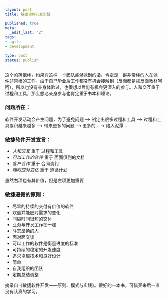 ```yaml
---
layout: post
title: 敏捷软件开发实践

published: true
meta:
  _edit_last: "2"
tags:
- agile
- development

type: post
status: publish
---
```

这个的确很棒，如果有这样一个团队能够做到的话，肯定是一群非常棒的人在做一件非常棒的工作。由于自己毕业后工作都没有机会接触到（反而都是些反面教材呵呵），所以也没有亲身体验过，也很想以后能有机会更深入的参与。人和交互重于过程和工具，那么想必亲身参与也肯定重于书本和理论。

<!--more-->

### 问题所在：

软件开发活动会产生问题，为了避免问题 --> 制定出很多过程和工具 --> 过程和工具累积越来越多 --> 带来更多的问题 --> 更多的... -> 陷入泥潭...

### 敏捷软件开发宣言：

* *人和交互* 重于 过程和工具
* *可以工作的软件* 重于 面面俱到的文档
* *客户合作* 重于 合同谈判
* *随时应对变化* 重于 遵循计划

虽然右项也有其价值，但是左项更加重要

### 敏捷遵循的原则：

* 尽早的持续的交付有价值的软件
* 欢迎并能应对需求的变化
* 间隔时间很短的交付
* 业务与开发工作在一起
* 斗志昂扬的人
* 面对面交谈
* 可以工作的软件是衡量进度的标准
* 可持续的稳定的开发速度
* 追求卓越技术和良好设计
* 简单
* 自我组织的团队
* 定期总结调整

摘录自《敏捷软件开发——原则、模式与实践》。很好的一本书，可惜买来后一直没有认真的学习。
